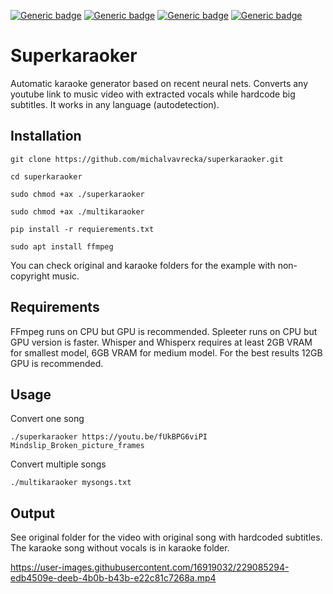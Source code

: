 [![Generic badge](https://img.shields.io/badge/OS-Linux,Win-green.svg)](https://shields.io/)
[![Generic badge](https://img.shields.io/badge/Computation-GPU-green.svg)](https://shields.io/)
[![Generic badge](https://img.shields.io/badge/Language-Python-green.svg)](https://shields.io/)
[![Generic badge](https://img.shields.io/badge/Maintained-Yes-green.svg)](https://shields.io/)

# Superkaraoker

Automatic karaoke generator based on recent neural nets. Converts any youtube link to music video with extracted vocals while hardcode big subtitles. It works in any language (autodetection).


## Installation

`git clone https://github.com/michalvavrecka/superkaraoker.git`

`cd superkaraoker`

`sudo chmod +ax ./superkaraoker`

`sudo chmod +ax ./multikaraoker`

`pip install -r requierements.txt`

`sudo apt install ffmpeg`

You can check original and karaoke folders for the example with non-copyright music.


## Requirements

FFmpeg runs on CPU but GPU is recommended.
Spleeter runs on CPU but GPU version is faster.
Whisper and Whisperx requires at least 2GB VRAM for smallest model, 6GB VRAM for medium model. For the best results 12GB GPU is recommended.

## Usage

Convert one song


`./superkaraoker https://youtu.be/fUkBPG6viPI Mindslip_Broken_picture_frames`


Convert multiple songs


`./multikaraoker mysongs.txt`


## Output

See original folder for the video with original song with hardcoded subtitles. The karaoke song without vocals is in karaoke folder.




https://user-images.githubusercontent.com/16919032/229085294-edb4509e-deeb-4b0b-b43b-e22c81c7268a.mp4



